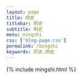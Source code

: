 ```yaml
---
layout: page
title: 明史
titlebar: 明史
subtitle: 明史
menu: mingshi
css: ['blog-page.css']
permalink: /mingshi
keywords: 历史,明史
---
```


{% include mingshi.html %}